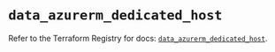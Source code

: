 # `data_azurerm_dedicated_host`

Refer to the Terraform Registry for docs: [`data_azurerm_dedicated_host`](https://registry.terraform.io/providers/hashicorp/azurerm/4.44.0/docs/data-sources/dedicated_host).
